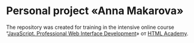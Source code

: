 # Personal project «Anna Makarova»

The repository was created for training in the intensive online course “[JavaScript. Professional Web Interface Development](https://htmlacademy.ru/intensive/javascript)» от [HTML Academy](https://htmlacademy.ru).
